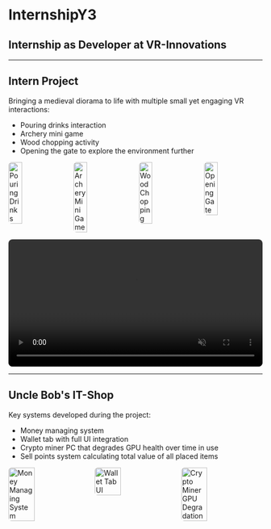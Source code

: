 # InternshipY3

## Internship as Developer at VR-Innovations

---

## Intern Project

Bringing a medieval diorama to life with multiple small yet engaging VR interactions:

- Pouring drinks interaction
- Archery mini game
- Wood chopping activity
- Opening the gate to explore the environment further

<div style="display: flex; justify-content: space-between; gap: 10px; margin-bottom: 1em;">
  <img src="gifs/pouring_drinks.gif" alt="Pouring Drinks" style="width: 23%; border-radius: 6px;" />
  <img src="gifs/archery.gif" alt="Archery Mini Game" style="width: 23%; border-radius: 6px;" />
  <img src="gifs/wood_chopping.gif" alt="Wood Chopping" style="width: 23%; border-radius: 6px;" />
  <img src="gifs/opening_gate.gif" alt="Opening Gate" style="width: 23%; border-radius: 6px;" />
</div>

<video controls autoplay muted loop style="width: 100%; max-width: 640px; border-radius: 8px;">
  <source src="videos/end_result.mp4" type="video/mp4" />
  Your browser does not support the video tag.
</video>

---

## Uncle Bob's IT-Shop

Key systems developed during the project:

- Money managing system
- Wallet tab with full UI integration
- Crypto miner PC that degrades GPU health over time in use
- Sell points system calculating total value of all placed items

<div style="display: flex; justify-content: space-between; gap: 10px; margin-top: 1em;">
  <img src="gifs/money_system.gif" alt="Money Managing System" style="width: 32%; border-radius: 6px;" />
  <img src="gifs/wallet_ui.gif" alt="Wallet Tab UI" style="width: 32%; border-radius: 6px;" />
  <img src="gifs/crypto_miner.gif" alt="Crypto Miner GPU Degradation" style="width: 32%; border-radius: 6px;" />
</div>
